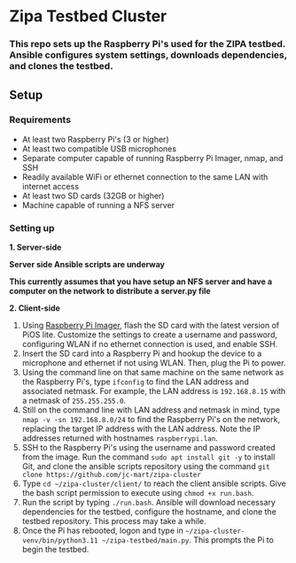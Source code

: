 # Zipa Testbed Cluster
### This repo sets up the Raspberry Pi's used for the ZIPA testbed. Ansible configures system settings, downloads dependencies, and clones the testbed.

## Setup
### Requirements
- At least two Raspberry Pi's (3 or higher)
- At least two compatible USB microphones
- Separate computer capable of running Raspberry Pi Imager, nmap, and SSH
- Readily available WiFi or ethernet connection to the same LAN with internet access
- At least two SD cards (32GB or higher)
- Machine capable of running a NFS server

### Setting up
**1. Server-side**

**Server side Ansible scripts are underway**

**This currently assumes that you have setup an NFS server and have a computer on the network to distribute a server.py file**

**2. Client-side**
1. Using [Raspberry Pi Imager](https://www.raspberrypi.com/software/), flash the SD card with the latest version of PiOS lite. Customize the settings to create a username and password, configuring WLAN if no ethernet connection is used, and enable SSH.
2. Insert the SD card into a Raspberry Pi and hookup the device to a microphone and ethernet if not using WLAN. Then, plug the Pi to power.
3. Using the command line on that same machine on the same network as the Raspberry Pi's, type `ifconfig` to find the LAN address and associated netmask. For example, the LAN address is `192.168.8.15` with a netmask of `255.255.255.0`.
4. Still on the command line with LAN address and netmask in mind, type `nmap -v -sn 192.168.8.0/24` to find the Raspberry Pi's on the network, replacing the target IP address with the LAN address. Note the IP addresses returned with hostnames `raspberrypi.lan`.
5. SSH to the Raspberry Pi's using the username and password created from the image. Run the command `sudo apt install git -y` to install Git, and clone the ansible scripts repository using the command `git clone https://github.com/jc-mart/zipa-cluster`
6. Type `cd ~/zipa-cluster/client/` to reach the client ansible scripts. Give the bash script permission to execute using `chmod +x run.bash`.
7. Run the script by typing `./run.bash`. Ansible will download necessary dependencies for the testbed, configure the hostname, and clone the testbed repository. This process may take a while.
8. Once the Pi has rebooted, logon and type in `~/zipa-cluster-venv/bin/python3.11 ~/zipa-testbed/main.py`. This prompts the Pi to begin the testbed.